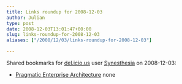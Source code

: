 ```yaml
---
title: Links roundup for 2008-12-03
author: Julian
type: post
date: 2008-12-03T13:01:47+00:00
slug: links-roundup-for-2008-12-03 
aliases: ["/2008/12/03/links-roundup-for-2008-12-03"]

---
```

Shared bookmarks for [del.icio.us][1] user [Synesthesia][2] on 2008-12-03:

  * [Pragmatic Enterprise Architecture][3] 
    none</li> </ul>

 [1]: https://del.icio.us/
 [2]: https://del.icio.us/synesthesia
 [3]: https://www.pragmaticea.com/